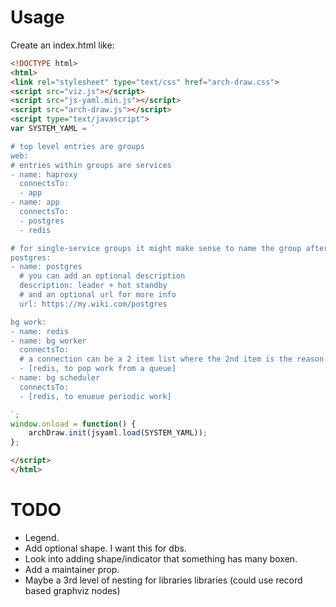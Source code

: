 # Usage

Create an index.html like:

```html
<!DOCTYPE html>
<html>
<link rel="stylesheet" type="text/css" href="arch-draw.css">
<script src="viz.js"></script>
<script src="js-yaml.min.js"></script>
<script src="arch-draw.js"></script>
<script type="text/javascript">
var SYSTEM_YAML = `

# top level entries are groups
web:
# entries within groups are services
- name: haproxy
  connectsTo:
  - app
- name: app
  connectsTo:
  - postgres
  - redis

# for single-service groups it might make sense to name the group after the service
postgres:
- name: postgres
  # you can add an optional description
  description: leader + hot standby
  # and an optional url for more info
  url: https://my.wiki.com/postgres

bg work:
- name: redis
- name: bg worker
  connectsTo:
  # a connection can be a 2 item list where the 2nd item is the reason for the connection
  - [redis, to pop work from a queue]
- name: bg scheduler
  connectsTo:
  - [redis, to enueue periodic work]

`;
window.onload = function() {
    archDraw.init(jsyaml.load(SYSTEM_YAML));
};

</script>
</html>

```

# TODO

- Legend.
- Add optional shape. I want this for dbs.
- Look into adding shape/indicator that something has many boxen.
- Add a maintainer prop.
- Maybe a 3rd level of nesting for libraries libraries (could use record based graphviz nodes)
